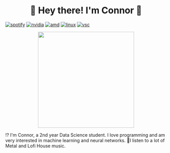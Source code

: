 
<h1 align="center">   
🍣 Hey there! I'm Connor 🍚 </h3>

[![spotify](https://img.shields.io/badge/Spotify-1ED760?&style=for-the-badge&logo=spotify&logoColor=white)](https://open.spotify.com/user/ninja246810?si=58cf1cb2a22a45c0) [![nvidia](https://img.shields.io/badge/NVIDIA-RTX2080S-76B900?style=for-the-badge&logo=nvidia&logoColor=white)](https://www.gigabyte.com/uk/Graphics-Card/GV-N208SGAMINGOC-WHITE-8GD) [![amd](https://img.shields.io/badge/AMD-Ryzen_7_3800X-ED1C24?style=for-the-badge&logo=amd&logoColor=white)](https://www.amd.com/en/products/cpu/amd-ryzen-7-5800x) [![linux](https://img.shields.io/badge/Ubuntu-E95420?style=for-the-badge&logo=ubuntu&logoColor=white)](https://ubuntu.com) [![vsc](https://img.shields.io/badge/Visual_Studio_Code-0078D4?style=for-the-badge&logo=visual%20studio%20code&logoColor=white)](https://code.visualstudio.com)
<p align="center">
  <img src="https://imgur.com/74Oe9IA.jpeg" height="300"/>
  
</p>

⁉️ I'm Connor, a 2nd year Data Science student. I love programming and am very interested in machine learning and neural networks.
🎼I listen to a lot of Metal and Lofi House music. 
